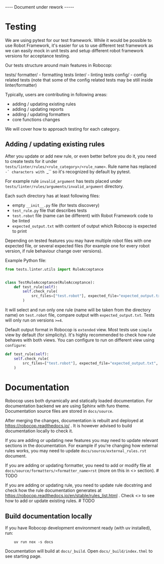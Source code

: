 ---- Document under rework -----

Testing
=======

We are using pytest for our test framework. While it would be possible to use Robot Framework, it's easier for us
to use different test framework as we can easily mock in unit tests and setup different robot framework versions
for acceptance testing.

Our tests structure around main features in Robocop:

tests/
    formatter/ - formatting tests
    linter/ - linting tests
    config/ - config related tests (note that some of the config related tests may be still inside linter/formatter)

Typically, users are contributing in following areas:

- adding / updating existing rules
- adding / updating reports
- adding / updating formatters
- core functions changes

We will cover how to approach testing for each category.

Adding / updating existing rules
--------------------------------

After you update or add new rule, or even better before you do it, you need to create tests for it under
``tests/linter/rules/<rule_category>/<rule_name>``. Rule name has replaced ``-` characters with ``_`` so it's
recognized by default by pytest.

For example rule ``invalid_argument`` has tests placed under ``tests/linter/rules/arguments/invalid_argument``
directory.

Each such directory has at least following files: 

- empty ``__init__.py`` file (for tests discovery)
- ``test_rule.py`` file that describes tests
- ``test.robot`` file (name can be different) with Robot Framework code to be linted
- ``expected_output.txt`` with content of output which Robocop is expected to print

Depending on tested features you may have multiple robot files with one expected file, or several expected files
(for example one for every robot version, if rule behaviour change over versions).

Example Python file:

```Python
from tests.linter.utils import RuleAcceptance


class TestRuleAcceptance(RuleAcceptance):
    def test_rule(self):
        self.check_rule(
            src_files=["test.robot"], expected_file="expected_output.txt", test_on_version=">=4"
        )

```

It will select and run only one rule (name will be taken from the directory name) on ``test.robot`` file, compare
output with ``expected_output.txt``. Tests will only run on versions ``>=4``.

Default output format in Robocop is ``extended`` view. Most tests use ``simple`` view by default (for simplicity). 
It's highly recommended to check how rule behaves with both views. You can configure to run on different view
using ``configure``:

```Python
def test_rule(self):
    self.check_rule(
        src_files=["test.robot"], expected_file="expected_output.txt", output_format="extended"
    )
```

Documentation
=============

Robocop uses both dynamically and statically loaded documentation. For documentation backend we are using Sphinx with
furo theme. Documentation source files are stored in ``docs/source``.

After merging the changes, documentation is rebuilt and deployed at https://robocop.readthedocs.io/ . It is however
advised to build documentation locally to check it.

If you are adding or updating new features you may need to update relevant sections in the documentation. For example
if you're changing how external rules works, you may need to update ``docs/source/external_rules.rst`` document.

If you are adding or updating formatter, you need to add or modify file at ``docs/source/formatters/<formatter_name>rst``
(more on this in <> section). # TODO

If you are adding or updating rule, you need to update rule docstring and check how the rule documentation generates
at https://robocop.readthedocs.io/en/stable/rules_list.html . Check <> to see how to add or update existing rules. # TODO

Build documentation locally
----------------------------

If you have Robocop development environment ready (with uv installed), run:

```
    uv run nox -s docs
```

Documentation will build at ``docs/_build``. Open ``docs/_build/index.thml`` to see starting page.
